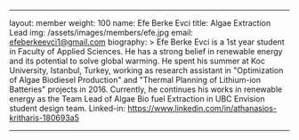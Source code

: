 ﻿---

layout: member
weight: 100
name: Efe Berke Evci
title: Algae Extraction Lead
img: /assets/images/members/efe.jpg
email: efeberkeevci1@gmail.com
biography: >
Efe Berke Evci is a 1st year student in Faculty of Applied Sciences. He has a strong belief in renewable energy and its potential to solve global warming. He spent his summer at Koc University, Istanbul, Turkey, working as research assistant in "Optimization of Algae Biodiesel Production" and "Thermal Planning of Lithium-ion Batteries" projects in 2016. Currently, he continues his  works in renewable energy as the Team Lead of Algae Bio fuel Extraction in UBC Envision student design team.
Linked-in: https://www.linkedin.com/in/athanasios-kritharis-180693a5

---